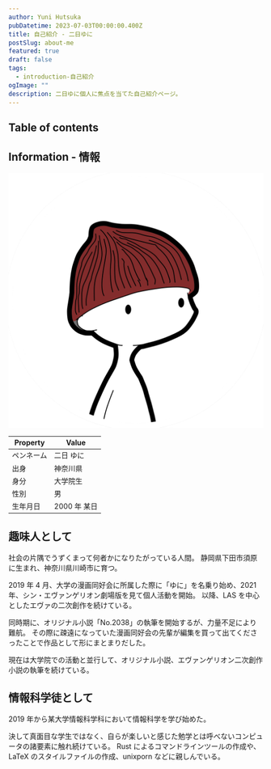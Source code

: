 ```yaml
---
author: Yuni Hutsuka
pubDatetime: 2023-07-03T00:00:00.400Z
title: 自己紹介 - 二日ゆに
postSlug: about-me
featured: true
draft: false
tags:
  - introduction-自己紹介
ogImage: ""
description: 二日ゆに個人に焦点を当てた自己紹介ページ。
---
```


## Table of contents

## Information - 情報

![icon](../../assets/images/icon.png)

| Property   | Value        |
| ---------- | ------------ |
| ペンネーム | 二日 ゆに    |
| 出身       | 神奈川県     |
| 身分       | 大学院生     |
| 性別       | 男           |
| 生年月日   | 2000 年 某日 |

## 趣味人として

社会の片隅でうずくまって何者かになりたがっている人間。
静岡県下田市須原に生まれ、神奈川県川崎市に育つ。

2019 年 4 月、大学の漫画同好会に所属した際に「ゆに」を名乗り始め、2021 年、シン・エヴァンゲリオン劇場版を見て個人活動を開始。
以降、LAS を中心としたエヴァの二次創作を続けている。

同時期に、オリジナル小説「No.2038」の執筆を開始するが、力量不足により難航。
その際に疎遠になっていた漫画同好会の先輩が編集を買って出てくださったことで作品として形にまとまりだした。

現在は大学院での活動と並行して、オリジナル小説、エヴァンゲリオン二次創作小説の執筆を続けている。

## 情報科学徒として

2019 年から某大学情報科学科において情報科学を学び始めた。

決して真面目な学生ではなく、自らが楽しいと感じた勉学とは呼べないコンピュータの諸要素に触れ続けている。
Rust によるコマンドラインツールの作成や、LaTeX のスタイルファイルの作成、unixporn などに親しんでいる。
